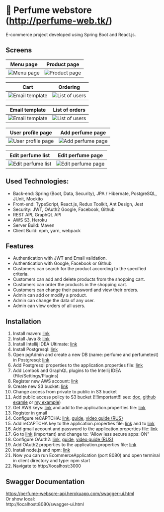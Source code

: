 
# :hibiscus: Perfume webstore (http://perfume-web.tk/)

E-commerce project developed using Spring Boot and React.js.<br>

## Screens

Menu page  |  Product page
:------------------------:|:-------------------------:
![Menu page](https://i.ibb.co/VT4RzYj/1menu.jpg)  |  ![Product page](https://i.ibb.co/HtnKp0W/2-Product-page.jpg)

Cart  |  Ordering
:------------------------:|:-------------------------:
![Email template](https://i.ibb.co/8Y8bfSG/3-Cart.jpg)  |  ![List of users](https://i.ibb.co/tLmY8y2/4-Ordering.jpg)

Email template  |  List of orders
:------------------------:|:-------------------------:
![Email template](https://i.ibb.co/bmKTLPJ/email-template.jpg)  |  ![List of users](https://i.ibb.co/pLTyF25/6-List-of-orders.jpg)

User profile page  |  Add perfume page
:------------------------:|:-------------------------:
![User profile page](https://i.ibb.co/qx1Csc8/7-User-profile-page.jpg)  |  ![Add perfume page](https://i.ibb.co/XbsJPQH/8-Add-perfume-page.jpg)

Edit perfume list  |  Edit perfume page
:------------------------:|:-------------------------:
![Edit perfume list](https://i.ibb.co/HFb9wfR/9-Edit-perfume-list.jpg)  |  ![Edit perfume page](https://i.ibb.co/jH8R8xL/10-Edit-perfume-page.jpg)

## Used Technologies:

* Back-end: Spring (Boot, Data, Security), JPA / Hibernate, PostgreSQL, JUnit, Mockito
* Front-end: TypeScript, React.js, Redux Toolkit, Ant Design, Jest
* Security: JWT, OAuth2 Google, Facebook, Github
* REST API, GraphQL API
* AWS S3, Heroku
* Server Build: Maven
* Client Build: npm, yarn, webpack

## Features

* Authentication with JWT and Email validation.
* Authentication with Google, Facebook or Github
* Customers can search for the product according to the specified criteria.
* Customers can add and delete products from the shopping cart.
* Customers can order the products in the shopping cart.
* Customers can change their password and view their orders.
* Admin can add or modify a product.
* Admin can change the data of any user.
* Admin can view orders of all users.

## Installation

1. Install maven: [link](https://www.baeldung.com/install-maven-on-windows-linux-mac)
2. Install Java 8: [link](https://www.oracle.com/ru/java/technologies/javase/javase8-archive-downloads.html)
3. Install Intellij IDEA Ultimate: [link](https://www.jetbrains.com/idea/)
4. Install Postgresql: [link](https://www.postgresql.org/download/)
5. Open pgAdmin and create a new DB (name: perfume and perfumetest) in Postgresql: [link](https://www.guru99.com/postgresql-create-database.html#:~:text=PostgreSQL%20Create%20Database%20using%20pgAdmin)
6. Add Postgresql properties to the application.properties file: [link](https://i.ibb.co/dL77cZS/prop-postgresql.png)
7. Add Lombok and GraphQL plugins to the Intellij IDEA (File/Settings/Plugins)
8. Register new AWS account: [link](https://portal.aws.amazon.com/billing/signup#/start)
9. Create new S3 bucket: [link](https://docs.aws.amazon.com/AmazonS3/latest/userguide/create-bucket-overview.html)
10. Change access from private to public in S3 bucket
11. Add public access policy to S3 bucket (!!!important!!! see:
    [doc](https://docs.aws.amazon.com/AmazonS3/latest/userguide/access-policy-language-overview.html),
    [github examle](https://stackoverflow.com/questions/58580042/how-to-set-public-read-only-access-on-amazon-s3-bucket#:~:text=To%20make%20objects%20publicly%20accessible%2C%20use%20a%20policy%20like%20this%3A) or
    [my example](https://i.ibb.co/mSpHmyL/12-bucket.jpg ))
12. Get AWS keys: [link](https://supsystic.com/documentation/id-secret-access-key-amazon-s3/) and add to the application.properties file: [link](https://i.ibb.co/FKFKR4n/props-aws.png)
13. Register in gmail
14. Configure reCAPTCHA: [link](https://www.google.com/recaptcha/admin#list), [guide](https://developers.google.com/recaptcha/docs/verify), [video guide (RUS)](https://youtu.be/7cDpbAbhyjc?t=212)
15. Add  reCAPTCHA key to the application.properties file: [link](https://i.ibb.co/nDTP8H5/prop-recaptcha.png) and to [link](https://github.com/merikbest/ecommerce-spring-reactjs/blob/4f74f86500ab9363c04a18412dd432bd913e0477/frontend/src/pages/Registration/Registration.tsx#L134)
16. Add gmail account and password to the application.properties file: [link](https://i.ibb.co/0tRr1Gy/props-gmail.png)
17. Go to [link](https://myaccount.google.com/u/2/lesssecureapps) (important) and change to: “Allow less secure apps: ON”
18. Configure OAuth2: [link](https://console.cloud.google.com/apis/credentials), [guide](https://spring.io/guides/tutorials/spring-boot-oauth2/), [video guide (RUS)](https://www.youtube.com/watch?v=-ohlXEJeRX8&ab_channel=letsCode)
19. Add OAuth2 properties to the application.properties file: [link](https://i.ibb.co/YpH4V3m/oauth2-props.png)
20. Install node.js and npm: [link](https://docs.npmjs.com/downloading-and-installing-node-js-and-npm)
21. Now you can run EcommerceApplication (port 8080) and open terminal in client directory and type: npm start
22. Navigate to http://localhost:3000

## Swagger Documentation

https://perfume-websore-api.herokuapp.com/swagger-ui.html <br/>
Or show local: <br/>
http://localhost:8080/swagger-ui.html

